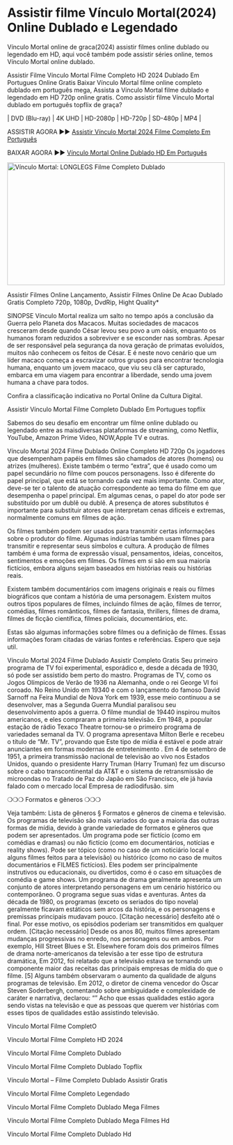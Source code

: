 # Assistir filme Vínculo Mortal(2024) Online Dublado e Legendado

Vínculo Mortal online de graca(2024) assistir filmes online dublado ou legendado em HD, aqui você também pode assistir séries online, temos Vínculo Mortal online dublado.

Assistir Filme Vínculo Mortal Filme Completo HD 2024 Dublado Em Portugues Online Gratis Baixar Vínculo Mortal filme online completo dublado em português mega, Assista a Vínculo Mortal filme dublado e legendado em HD 720p online gratis. Como assistir filme Vínculo Mortal dublado em português topflix de graça?

| DVD (Blu-ray) | 4K UHD | HD-2080p | HD-720p | SD-480p | MP4 |

ASSISTIR AGORA ►► [Assistir Vínculo Mortal 2024 Filme Completo Em Português](https://cine.yeshq.biz/pt/movie/1226578)

BAIXAR AGORA ►► [Vínculo Mortal Online Dublado HD Em Português](https://cine.yeshq.biz/pt/movie/1226578)

<p><img src="https://image.tmdb.org/t/p/original/1R5Pk4UX9nBZMtilMP3ZbyPfWeD.jpg" alt="Vínculo Mortal: LONGLEGS Filme Completo Dublado" width="500" height="282" /><br />

Assistir Filmes Online Lançamento, Assistir Filmes Online De Acao Dublado Gratis Completo 720p, 1080p, DvdRip, Hight Quality*

SINOPSE Vínculo Mortal realiza um salto no tempo após a conclusão da Guerra pelo Planeta dos Macacos. Muitas sociedades de macacos cresceram desde quando César levou seu povo a um oásis, enquanto os humanos foram reduzidos a sobreviver e se esconder nas sombras. Apesar de ser responsável pela segurança da nova geração de primatas evoluídos, muitos não conhecem os feitos de César. E é neste novo cenário que um líder macaco começa a escravizar outros grupos para encontrar tecnologia humana, enquanto um jovem macaco, que viu seu clã ser capturado, embarca em uma viagem para encontrar a liberdade, sendo uma jovem humana a chave para todos.

Confira a classificação indicativa no Portal Online da Cultura Digital.

Assistir Vínculo Mortal Filme Completo Dublado Em Portugues topflix

Sabemos do seu desafio em encontrar um filme online dublado ou legendado entre as maisdiversas plataformas de streaming, como Netflix, YouTube, Amazon Prime Video, NOW,Apple TV e outras.

Vínculo Mortal 2024 Filme Dublado Online Completo HD 720p Os jogadores que desempenham papéis em filmes são chamados de atores (homens) ou atrizes (mulheres). Existe também o termo “extra”, que é usado como um papel secundário no filme com poucos personagens. Isso é diferente do papel principal, que está se tornando cada vez mais importante. Como ator, deve-se ter o talento de atuação correspondente ao tema do filme em que desempenha o papel principal. Em algumas cenas, o papel do ator pode ser substituído por um dublê ou dublê. A presença de atores substitutos é importante para substituir atores que interpretam cenas difíceis e extremas, normalmente comuns em filmes de ação.

Os filmes também podem ser usados para transmitir certas informações sobre o produtor do filme. Algumas indústrias também usam filmes para transmitir e representar seus símbolos e cultura. A produção de filmes também é uma forma de expressão visual, pensamentos, ideias, conceitos, sentimentos e emoções em filmes. Os filmes em si são em sua maioria fictícios, embora alguns sejam baseados em histórias reais ou histórias reais.

Existem também documentários com imagens originais e reais ou filmes biográficos que contam a história de uma personagem. Existem muitos outros tipos populares de filmes, incluindo filmes de ação, filmes de terror, comédias, filmes românticos, filmes de fantasia, thrillers, filmes de drama, filmes de ficção científica, filmes policiais, documentários, etc.

Estas são algumas informações sobre filmes ou a definição de filmes. Essas informações foram citadas de várias fontes e referências. Espero que seja util.

Vínculo Mortal 2024 Filme Dublado Assistir Completo Gratis Seu primeiro programa de TV foi experimental, esporádico e, desde a década de 1930, só pode ser assistido bem perto do mastro. Programas de TV, como os Jogos Olímpicos de Verão de 1936 na Alemanha, onde o rei George VI foi coroado. No Reino Unido em 19340 e com o lançamento do famoso David Sarnoff na Feira Mundial de Nova York em 1939, esse meio continuou a se desenvolver, mas a Segunda Guerra Mundial paralisou seu desenvolvimento após a guerra. O filme mundial de 19440 inspirou muitos americanos, e eles compraram a primeira televisão. Em 1948, a popular estação de rádio Texaco Theatre tornou-se o primeiro programa de variedades semanal da TV. O programa apresentava Milton Berle e recebeu o título de “Mr. TV”, provando que Este tipo de mídia é estável e pode atrair anunciantes em formas modernas de entretenimento . Em 4 de setembro de 1951, a primeira transmissão nacional de televisão ao vivo nos Estados Unidos, quando o presidente Harry Truman (Harry Truman) fez um discurso sobre o cabo transcontinental da AT&T e o sistema de retransmissão de microondas no Tratado de Paz do Japão em São Francisco, ele já havia falado com o mercado local Empresa de radiodifusão. sim

❍❍❍ Formatos e gêneros ❍❍❍

Veja também: Lista de gêneros § Formatos e gêneros de cinema e televisão. Os programas de televisão são mais variados do que a maioria das outras formas de mídia, devido à grande variedade de formatos e gêneros que podem ser apresentados. Um programa pode ser fictício (como em comédias e dramas) ou não fictício (como em documentários, notícias e reality shows). Pode ser tópico (como no caso de um noticiário local e alguns filmes feitos para a televisão) ou histórico (como no caso de muitos documentários e FILMES fictícios). Eles podem ser principalmente instrutivos ou educacionais, ou divertidos, como é o caso em situações de comédia e game shows. Um programa de drama geralmente apresenta um conjunto de atores interpretando personagens em um cenário histórico ou contemporâneo. O programa segue suas vidas e aventuras. Antes da década de 1980, os programas (exceto os seriados do tipo novela) geralmente ficavam estáticos sem arcos da história, e os personagens e premissas principais mudavam pouco. [Citação necessário] desfeito até o final. Por esse motivo, os episódios poderiam ser transmitidos em qualquer ordem. [Citação necessário] Desde os anos 80, muitos filmes apresentam mudanças progressivas no enredo, nos personagens ou em ambos. Por exemplo, Hill Street Blues e St. Elsewhere foram dois dos primeiros filmes de drama norte-americanos da televisão a ter esse tipo de estrutura dramática, Em 2012, foi relatado que a televisão estava se tornando um componente maior das receitas das principais empresas de mídia do que o filme. [5] Alguns também observaram o aumento da qualidade de alguns programas de televisão. Em 2012, o diretor de cinema vencedor do Oscar Steven Soderbergh, comentando sobre ambiguidade e complexidade de caráter e narrativa, declarou: “” Acho que essas qualidades estão agora sendo vistas na televisão e que as pessoas que querem ver histórias com esses tipos de qualidades estão assistindo televisão.

Vínculo Mortal Filme CompletO

Vínculo Mortal Filme Completo HD 2024

Vínculo Mortal Filme Completo Dublado

Vínculo Mortal Filme Completo Dublado Topflix

Vínculo Mortal – Filme Completo Dublado Assistir Gratis

Vínculo Mortal Filme Completo Legendado

Vínculo Mortal Filme Completo Dublado Mega Filmes

Vínculo Mortal Filme Completo Dublado Mega Filmes Hd

Vínculo Mortal Filme Completo Dublado Hd
